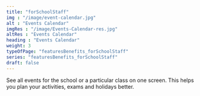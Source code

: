 ```yaml
---
title: "forSchoolStaff"
img : "/image/event-calendar.jpg"  
alt : "Events Calendar"
imgRes : "/image/Events-Calendar-res.jpg"
altRes : "Events Calendar"
heading : "Events Calendar" 
weight: 3
typeOfPage: "featuresBenefits_forSchoolStaff"
series: "featuresBenefits_forSchoolStaff"
draft: false
---
```


See all events for the school or a particular class on one screen. This helps you plan your activities, exams and holidays better. 
                      